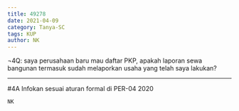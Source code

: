 ```yaml
---
title: 49278
date: 2021-04-09
category: Tanya-SC
tags: KUP
author: NK
---
```


¬4Q: saya perusahaan baru mau daftar PKP, apakah laporan sewa bangunan termasuk sudah melaporkan usaha yang telah saya lakukan?

---

#4A Infokan sesuai aturan formal di PER-04 2020

`NK`
